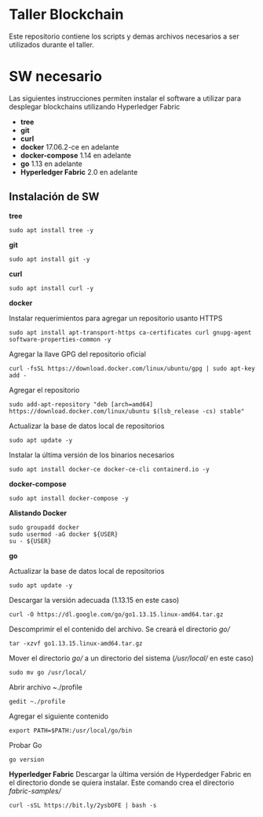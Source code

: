 # Taller Blockchain
Este repositorio contiene los scripts y demas archivos necesarios a ser utilizados durante el taller.

# SW necesario
Las siguientes instrucciones permiten instalar el software a utilizar para desplegar blockchains utilizando Hyperledger Fabric

* **tree**
* **git**
* **curl**
* **docker** 17.06.2-ce en adelante
* **docker-compose** 1.14 en adelante
* **go** 1.13 en adelante
* **Hyperledger Fabric** 2.0 en adelante

## Instalación de SW

**tree**

    sudo apt install tree -y

**git**

    sudo apt install git -y

**curl**
    
    sudo apt install curl -y

**docker**

Instalar requerimientos para agregar un repositorio usanto HTTPS

    sudo apt install apt-transport-https ca-certificates curl gnupg-agent software-properties-common -y

Agregar la llave GPG del repositorio oficial

    curl -fsSL https://download.docker.com/linux/ubuntu/gpg | sudo apt-key add -

Agregar el repositorio

    sudo add-apt-repository "deb [arch=amd64] https://download.docker.com/linux/ubuntu $(lsb_release -cs) stable"

Actualizar la base de datos local de repositorios

    sudo apt update -y

Instalar la última versión de los binarios necesarios

    sudo apt install docker-ce docker-ce-cli containerd.io -y


**docker-compose**

    sudo apt install docker-compose -y

**Alistando Docker**

    sudo groupadd docker
    sudo usermod -aG docker ${USER}
    su - ${USER}

**go**

Actualizar la base de datos local de repositorios

    sudo apt update -y

Descargar la versión adecuada (1.13.15 en este caso)

    curl -O https://dl.google.com/go/go1.13.15.linux-amd64.tar.gz

Descomprimir el el contenido del archivo. Se creará el directorio *go/*

    tar -xzvf go1.13.15.linux-amd64.tar.gz

Mover el directorio *go/* a un directorio del sistema (*/usr/local/* en este caso)

    sudo mv go /usr/local/

Abrir archivo ~./profile
    
    gedit ~./profile
    
Agregar el siguiente contenido

    export PATH=$PATH:/usr/local/go/bin

Probar Go

    go version
    
**Hyperledger Fabric**
Descargar la última versión de Hyperdedger Fabric en el directorio donde se quiera instalar. Este comando crea el directorio *fabric-samples/*

    curl -sSL https://bit.ly/2ysbOFE | bash -s
    
